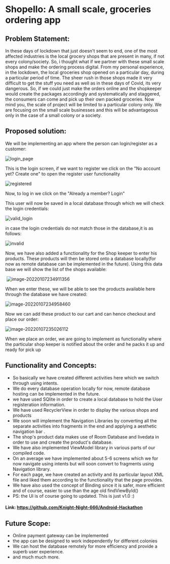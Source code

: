 # Shopello: A small scale, groceries ordering app

##  Problem Statement:

In these days of lockdown that just doesn't seem to end, one of the most affected industries is the local grocery shops that are present in many, if not every colony/society. So, i thought what if we partner with these small scale shops and make the ordering process digital. From my personal experience,  in the lockdown, the local groceries shop opened on a particular day, during a particular period of time. The sheer rush in those shops made it very difficult to get the stuff you need as well as in these days of Covid, its very dangerous. So, if we could just make the orders online and the shopkeeper would create the packages accordingly and systematically and staggered, the consumers can come and pick up their own packed groceries. Now mind you, the scale of project will be limited to a particular colony only. We are focusing on the small scale businesses and this will be advantageous only in the case of a small colony or a society.

## Proposed solution:

We will be implementing an app where the person can login/register as a customer:

![login_page](./resources/login_page.png)

This is the login screen, if we want to register we click on the "No account yet? Create one" to open the register user functionality

![registered](./resources/registered.png)

Now, to log in we click on the "Already a member? Login"

This user will now be saved in a local database through which we will check the login credentials:

![valid_login](./resources/valid_login.png)

in case the login credentials do not match those in the database,it is as follows:

![invalid](./resources/invalid_login.png)

Now, we have also added a functionality for the Shop keeper to enter his products. These products will then be stored onto a database locally(for now as remote database can be implemented in the future). Using this data base we will show the list of the shops available:

​	![image-20220107234911356](C:\Users\rprak\AppData\Roaming\Typora\typora-user-images\image-20220107234911356.png)

When we enter these, we will be able to see the products available here through the database we have created:

![image-20220107234958460](C:\Users\rprak\AppData\Roaming\Typora\typora-user-images\image-20220107234958460.png)

Now we can add these product to our cart and can hence checkout and place our order:

![image-20220107235026112](C:\Users\rprak\AppData\Roaming\Typora\typora-user-images\image-20220107235026112.png)

When we place an order, we are going to implement as functionality where the particular shop keeper is notified about the order and he packs it up and ready for pick up

## Functionality and Concepts:

- So basically we have created different activities here which we switch through using intents.
- We do every database operation locally for now, remote database hosting can be implemented in the future.
- we have used SQlite in order to create a local database to hold the User registeration information.
- We have used RecyclerView in order to display the various shops and products
- We soon will implement the Navigation Libraries by converting all the separate activities into fragments in the end and applying a aesthetic navigation bar .
- The shop's product data makes use of Room Database and livedata in order to use and create the product's database.
- We have also implemented ViewModel library in various parts of our compiled code.
- On an average we have implemented about 5-6 screens which we for now navigate using intents but will soon convert to fragments using Navigation library.
- For each page, we have created an activity and its particular layout XML file and liked them according to the functionality that the page provides.
- We have also used the concept of Binding since it is safer, more efficient and of course, easier to use than the age old findViewById()
- PS: the UI is of course going to updated. This is just v1.0 :)

#### Link: https://github.com/Knight-Night-666/Android-Hackathon

## Future Scope:

- Online payment gateway can be implemented
- the app can be designed to work independently for different colonies
- We can host the database remotely for more efficiency and provide a superb user experience.
- and much much more.


